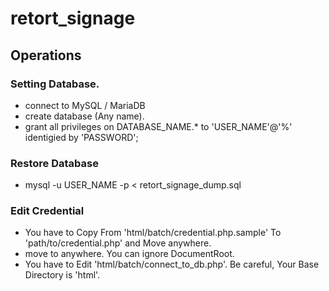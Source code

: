 # retort_signage
## Operations

### Setting Database.
 - connect to MySQL / MariaDB
 - create database (Any name).
 - grant all privileges on DATABASE_NAME.* to 'USER_NAME'@'%' identigied by 'PASSWORD';

### Restore Database
 - mysql -u USER_NAME -p < retort_signage_dump.sql

### Edit Credential
 - You have to Copy From 'html/batch/credential.php.sample' To 'path/to/credential.php' and Move anywhere.
 - move to anywhere. You can ignore DocumentRoot.
 - You have to Edit 'html/batch/connect_to_db.php'. Be careful, Your Base Directory is 'html'.
